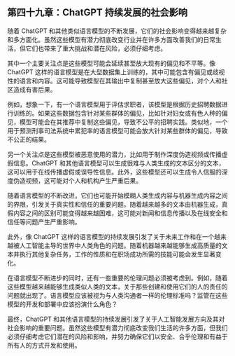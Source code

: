 ## 第四十九章：ChatGPT 持续发展的社会影响

随着 ChatGPT 和其他类似语言模型的不断发展，它们的社会影响变得越来越复杂和多方面化。虽然这些模型有潜力彻底改变行业并在许多方面改善我们的日常生活，但它们也带来了重大挑战和潜在风险，必须仔细考虑。

其中一个主要关注点是这些模型可能会延续甚至放大现有的偏见和不平等。像 ChatGPT 这样的语言模型是在大型数据集上训练的，其中可能包含有偏见或歧视性的语言和内容。这可能导致模型在其输出中复制甚至放大这些偏见，对个人和社区造成有害后果。

例如，想象一下，有一个语言模型用于评估求职者，该模型是根据历史招聘数据进行训练的。如果这些数据包含针对某些群体的偏见，比如针对妇女或有色人种的偏见，模型可能会在其推荐中复制这些偏见，导致不公平的招聘实践。类似地，一个用于预测刑事司法系统中累犯率的语言模型可能会放大针对某些群体的偏见，导致不公正的结果。

另一个关注点是这些模型被恶意使用的潜力，比如用于制作深度伪造视频或传播虚假信息。ChatGPT 和其他语言模型可以生成很难与人类生成的文本区分的文本，这可以用于在线传播虚假或误导性信息。此外，这些模型还可以生成令人信服的深度伪造视频，这可能对个人和机构产生严重后果。

随着语言模型的不断改进，它们也可能开始模糊人类生成内容与机器生成内容之间的界限，引发关于真实性和信任的重要问题。随着越来越多的文本由机器生成，真假内容之间的区别可能变得越来越困难，这可能对新闻和信息传播以及在线安全和信任等问题产生严重影响。

此外，像 ChatGPT 这样的语言模型的持续发展引发了关于未来工作和在一个越来越被人工智能主导的世界中人类角色的问题。随着机器越来越能够生成高质量的文本并执行其他复杂任务，工作的性质和在职场成功所需的技能可能会发生显著变化。

在语言模型不断进步的同时，还有一些重要的伦理问题必须被考虑到。例如，随着这些模型越来越能够生成类似人类的文本，关于那些创建和使用它们的人的责任的问题就出现了。语言模型应该被视为与人类沟通者一样的伦理标准吗？监管在这些模型的开发和部署中应该扮演什么角色？

最终，ChatGPT 和其他语言模型的持续发展引发了关于人工智能发展方向及其对社会影响的重要问题。虽然这些模型有潜力彻底改变我们生活的许多方面，但我们必须仔细考虑它们潜在的风险和影响，并努力确保它们以安全、合乎伦理和有益于所有人的方式开发和使用。
